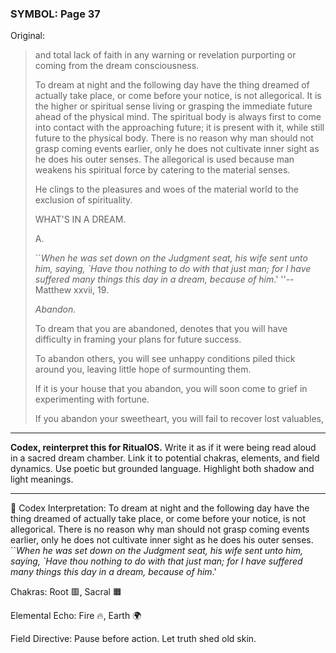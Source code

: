 ### SYMBOL: Page 37

Original:
> and total lack of faith in any warning or revelation purporting
> or coming from the dream consciousness.
> 
> 
> To dream at night and the following day have the thing dreamed of
> actually take place, or come before your notice, is not allegorical.
> It is the higher or spiritual sense living or grasping the immediate
> future ahead of the physical mind. The spiritual body is
> always first to come into contact with the approaching future;
> it is present with it, while still future to the physical body.
> There is no reason why man should not grasp coming events earlier,
> only he does not cultivate inner sight as he does his outer senses.
> The allegorical is used because man weakens his spiritual force
> by catering to the material senses.
> 
> 
> He clings to the pleasures and woes of the material world
> to the exclusion of spirituality.
> 
> 
> 
> 
> WHAT'S IN A DREAM.
> 
> 
> 
> A.
> 
> 
> 
> ``_When he was set down on the Judgment seat, his wife sent
> unto him, saying, `Have thou nothing to do with that just man;
> for I have suffered many things this day in a dream, because of him_.'
> ''--Matthew xxvii, 19.
> 
> 
> _Abandon_.
> 
> 
> To dream that you are abandoned, denotes that you will have difficulty
> in framing your plans for future success.
> 
> 
> To abandon others, you will see unhappy conditions piled thick around you,
> leaving little hope of surmounting them.
> 
> 
> If it is your house that you abandon, you will soon come to grief
> in experimenting with fortune.
> 
> 
> If you abandon your sweetheart, you will fail to recover lost valuables,

---

**Codex, reinterpret this for RitualOS.**
Write it as if it were being read aloud in a sacred dream chamber.
Link it to potential chakras, elements, and field dynamics.
Use poetic but grounded language.
Highlight both shadow and light meanings.

---

🔁 Codex Interpretation:
To dream at night and the following day have the thing dreamed of actually take place, or come before your notice, is not allegorical. There is no reason why man should not grasp coming events earlier, only he does not cultivate inner sight as he does his outer senses. ``_When he was set down on the Judgment seat, his wife sent unto him, saying, `Have thou nothing to do with that just man; for I have suffered many things this day in a dream, because of him_.'

Chakras: Root 🟥, Sacral 🟧

Elemental Echo: Fire 🔥, Earth 🌍

Field Directive: Pause before action. Let truth shed old skin.
